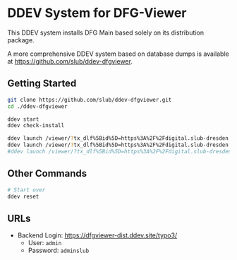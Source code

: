 # DDEV System for DFG-Viewer

This DDEV system installs DFG Main based solely on its distribution package.

A more comprehensive DDEV system based on database dumps is available at https://github.com/slub/ddev-dfgviewer.

## Getting Started

```bash
git clone https://github.com/slub/ddev-dfgviewer.git
cd ./ddev-dfgviewer

ddev start
ddev check-install

ddev launch /viewer/?tx_dlf%5Bid%5D=https%3A%2F%2Fdigital.slub-dresden.de%2Foai%2F%3Fverb%3DGetRecord%26metadataPrefix%3Dmets%26identifier%3Doai%3Ade%3Aslub-dresden%3Adb%3Aid-263566811
ddev launch /viewer/?tx_dlf%5Bid%5D=https%3A%2F%2Fdigital.slub-dresden.de%2Foai%2F%3Fverb%3DGetRecord%26metadataPrefix%3Dmets%26identifier%3Doai%3Ade%3Aslub-dresden%3Adb%3Aid-1666480371
#ddev launch /viewer/?tx_dlf%5Bid%5D=https%3A%2F%2Fdigital.slub-dresden.de%2Fdata%2Fkitodo%2FTheDarea_416971482-19100223%2FTheDarea_416971482-19100223_mets.xml
```

## Other Commands

```bash
# Start over
ddev reset
```

## URLs

- Backend Login: https://dfgviewer-dist.ddev.site/typo3/
    - User: `admin`
    - Password: `adminslub`

